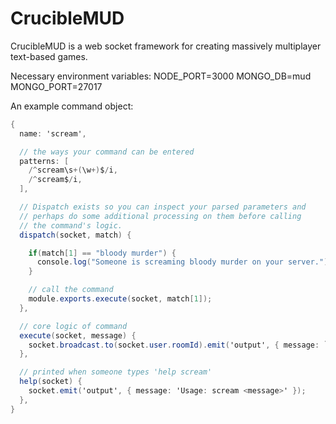 # CrucibleMUD
CrucibleMUD is a web socket framework for creating massively multiplayer text-based games.

Necessary environment variables:
NODE_PORT=3000
MONGO_DB=mud
MONGO_PORT=27017

An example command object:
```C#
{
  name: 'scream',

  // the ways your command can be entered
  patterns: [
    /^scream\s+(\w+)$/i,
    /^scream$/i,
  ],

  // Dispatch exists so you can inspect your parsed parameters and
  // perhaps do some additional processing on them before calling
  // the command's logic.
  dispatch(socket, match) {

    if(match[1] == "bloody murder") {
      console.log("Someone is screaming bloody murder on your server.");
    }

    // call the command
    module.exports.execute(socket, match[1]);
  },

  // core logic of command
  execute(socket, message) {
    socket.broadcast.to(socket.user.roomId).emit('output', { message: `${socket.user.username} is screaming his head off!`});
  },

  // printed when someone types 'help scream'
  help(socket) {
    socket.emit('output', { message: 'Usage: scream <message>' });
  },
}
```
